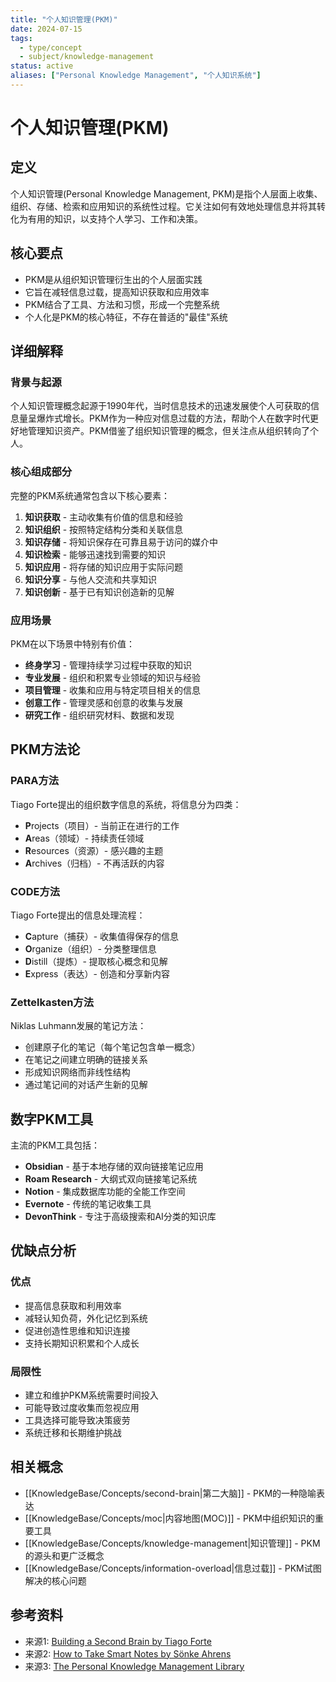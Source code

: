 ```yaml
---
title: "个人知识管理(PKM)"
date: 2024-07-15
tags: 
  - type/concept
  - subject/knowledge-management
status: active
aliases: ["Personal Knowledge Management", "个人知识系统"]
---
```


# 个人知识管理(PKM)

## 定义

个人知识管理(Personal Knowledge Management, PKM)是指个人层面上收集、组织、存储、检索和应用知识的系统性过程。它关注如何有效地处理信息并将其转化为有用的知识，以支持个人学习、工作和决策。

## 核心要点

- PKM是从组织知识管理衍生出的个人层面实践
- 它旨在减轻信息过载，提高知识获取和应用效率
- PKM结合了工具、方法和习惯，形成一个完整系统
- 个人化是PKM的核心特征，不存在普适的"最佳"系统

## 详细解释

### 背景与起源

个人知识管理概念起源于1990年代，当时信息技术的迅速发展使个人可获取的信息量呈爆炸式增长。PKM作为一种应对信息过载的方法，帮助个人在数字时代更好地管理知识资产。PKM借鉴了组织知识管理的概念，但关注点从组织转向了个人。

### 核心组成部分

完整的PKM系统通常包含以下核心要素：

1. **知识获取** - 主动收集有价值的信息和经验
2. **知识组织** - 按照特定结构分类和关联信息
3. **知识存储** - 将知识保存在可靠且易于访问的媒介中
4. **知识检索** - 能够迅速找到需要的知识
5. **知识应用** - 将存储的知识应用于实际问题
6. **知识分享** - 与他人交流和共享知识
7. **知识创新** - 基于已有知识创造新的见解

### 应用场景

PKM在以下场景中特别有价值：

- **终身学习** - 管理持续学习过程中获取的知识
- **专业发展** - 组织和积累专业领域的知识与经验
- **项目管理** - 收集和应用与特定项目相关的信息
- **创意工作** - 管理灵感和创意的收集与发展
- **研究工作** - 组织研究材料、数据和发现

## PKM方法论

### PARA方法

Tiago Forte提出的组织数字信息的系统，将信息分为四类：

- **P**rojects（项目）- 当前正在进行的工作
- **A**reas（领域）- 持续责任领域
- **R**esources（资源）- 感兴趣的主题
- **A**rchives（归档）- 不再活跃的内容

### CODE方法

Tiago Forte提出的信息处理流程：

- **C**apture（捕获）- 收集值得保存的信息
- **O**rganize（组织）- 分类整理信息
- **D**istill（提炼）- 提取核心概念和见解
- **E**xpress（表达）- 创造和分享新内容

### Zettelkasten方法

Niklas Luhmann发展的笔记方法：

- 创建原子化的笔记（每个笔记包含单一概念）
- 在笔记之间建立明确的链接关系
- 形成知识网络而非线性结构
- 通过笔记间的对话产生新的见解

## 数字PKM工具

主流的PKM工具包括：

- **Obsidian** - 基于本地存储的双向链接笔记应用
- **Roam Research** - 大纲式双向链接笔记系统
- **Notion** - 集成数据库功能的全能工作空间
- **Evernote** - 传统的笔记收集工具
- **DevonThink** - 专注于高级搜索和AI分类的知识库

## 优缺点分析

### 优点
- 提高信息获取和利用效率
- 减轻认知负荷，外化记忆到系统
- 促进创造性思维和知识连接
- 支持长期知识积累和个人成长

### 局限性
- 建立和维护PKM系统需要时间投入
- 可能导致过度收集而忽视应用
- 工具选择可能导致决策疲劳
- 系统迁移和长期维护挑战

## 相关概念

- [[KnowledgeBase/Concepts/second-brain|第二大脑]] - PKM的一种隐喻表达
- [[KnowledgeBase/Concepts/moc|内容地图(MOC)]] - PKM中组织知识的重要工具
- [[KnowledgeBase/Concepts/knowledge-management|知识管理]] - PKM的源头和更广泛概念
- [[KnowledgeBase/Concepts/information-overload|信息过载]] - PKM试图解决的核心问题

## 参考资料

- 来源1: [Building a Second Brain by Tiago Forte](https://www.buildingasecondbrain.com/)
- 来源2: [How to Take Smart Notes by Sönke Ahrens](https://takesmartnotes.com/)
- 来源3: [The Personal Knowledge Management Library](https://pkm.social/) 